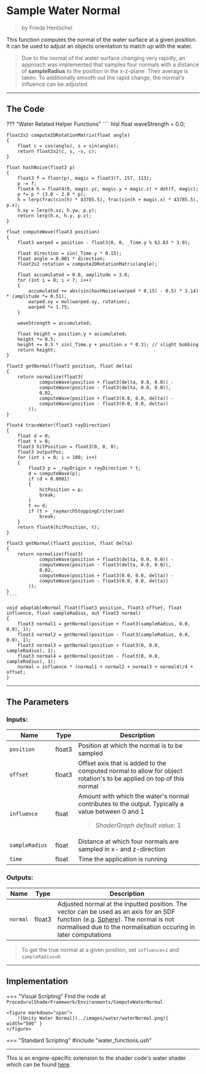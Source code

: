 <div class="container">
    <h1 class="main-heading">Sample Water Normal</h1>
    <blockquote class="author">by Frieda Hentschel</blockquote>
</div>

This function computes the normal of the water surface at a given position. It can be used to adjust an objects orientation to match up with the water. 

> Due to the normal of the water surface changing very rapidly, an approach was implemented that samples four normals with a distance of **sampleRadius** to the position in the x-z-plane. Their average is taken. To additionally smooth out the rapid change, the normal's influence can be adjusted.

---

## The Code

??? "Water Related Helper Functions"
    ```` hlsl
    float waveStrength = 0.0;

    float2x2 compute2DRotationMatrix(float angle)
    {
        float c = cos(angle), s = sin(angle);
        return float2x2(c, s, -s, c);
    }

    float hashNoise(float3 p)
    {
        float3 f = floor(p), magic = float3(7, 157, 113);
        p -= f;
        float4 h = float4(0, magic.yz, magic.y + magic.z) + dot(f, magic);
        p *= p * (3.0 - 2.0 * p);
        h = lerp(frac(sin(h) * 43785.5), frac(sin(h + magic.x) * 43785.5), p.x);
        h.xy = lerp(h.xz, h.yw, p.y);
        return lerp(h.x, h.y, p.z);
    }

    float computeWave(float3 position)
    {
        float3 warped = position - float3(0, 0, _Time.y % 62.83 * 3.0);

        float direction = sin(_Time.y * 0.15);
        float angle = 0.001 * direction;
        float2x2 rotation = compute2DRotationMatrix(angle);

        float accumulated = 0.0, amplitude = 3.0;
        for (int i = 0; i < 7; i++)
        {
            accumulated += abs(sin(hashNoise(warped * 0.15) - 0.5) * 3.14) * (amplitude *= 0.51);
            warped.xy = mul(warped.xy, rotation);
            warped *= 1.75;
        }
        
        waveStrength = accumulated;

        float height = position.y + accumulated;
        height *= 0.5;
        height += 0.3 * sin(_Time.y + position.x * 0.3); // slight bobbing
        return height;
    }

    float3 getNormal(float3 position, float delta)
    {
        return normalize(float3(
                computeWave(position + float3(delta, 0.0, 0.0)) -
                computeWave(position - float3(delta, 0.0, 0.0)),
                0.02,
                computeWave(position + float3(0.0, 0.0, delta)) -
                computeWave(position - float3(0.0, 0.0, delta))
            ));
    }

    float4 traceWater(float3 rayDirection)
    {
        float d = 0;
        float t = 0;
        float3 hitPosition = float3(0, 0, 0);
        float3 outputPos;
        for (int i = 0; i < 100; i++)
        {
            float3 p = _rayOrigin + rayDirection * t;
            d = computeWave(p);
            if (d < 0.0001)
            {
                hitPosition = p;
                break;
            }
            t += d;
            if (t > _raymarchStoppingCriterium)
                break;
        }
        return float4(hitPosition, t);
    }

    float3 getNormal(float3 position, float delta)
    {
        return normalize(float3(
                computeWave(position + float3(delta, 0.0, 0.0)) -
                computeWave(position - float3(delta, 0.0, 0.0)),
                0.02,
                computeWave(position + float3(0.0, 0.0, delta)) -
                computeWave(position - float3(0.0, 0.0, delta))
            ));
    }
    ````

```` hlsl
void adaptableNormal_float(float3 position, float3 offset, float influence, float sampleRadius, out float3 normal)
{
    float3 normal1 = getNormal(position + float3(sampleRadius, 0.0, 0.0), 1);
    float3 normal2 = getNormal(position - float3(sampleRadius, 0.0, 0.0), 1);
    float3 normal3 = getNormal(position + float3(0, 0.0, sampleRadius), 1);
    float3 normal4 = getNormal(position - float3(0, 0.0, sampleRadius), 1);
    normal = influence * (normal1 + normal2 + normal3 + normal4)/4 + offset;
}
````

---

## The Parameters

### Inputs:
| Name            | Type     | Description |
|-----------------|----------|-------------|
| `position`  <img width=50/>  | float3   |  Position at which the normal is to be sampled |
| `offset`  | float3   |  Offset axis that is added to the computed normal to allow for object rotation's to be applied on top of this normal |
| `influence` | float   |  Amount with which the water's normal contributes to the output. Typically a value between 0 and 1 <br> <blockquote>*ShaderGraph default value*: 1</blockquote> |
| `sampleRadius`  | float   |  Distance at which four normals are sampled in x- and z-direction |
| `time`        | float   | Time the application is running |

### Outputs:
| Name            | Type     | Description |
|-----------------|----------|-------------|
| `normal` | float3   |  Adjusted normal at the inputted position. The vector can be used as an axis for an SDF function (e.g. [Sphere](../sdfs/sphere.md)). The normal is not normalised due to the normalisation occuring in later computations

> To get the true normal at a given position, set ```influence=1``` and ```sampleRadius=0```.

---

## Implementation

=== "Visual Scripting"
    Find the node at `ProceduralShaderFramework/Environments/ComputeWaterNormal`
    
    <figure markdown="span">
        ![Unity Water Normal](../images/water/waterNormal.png){ width="500" }
    </figure>

=== "Standard Scripting"
    #include "water_functions.ush"

---

This is an engine-specific extension to the shader code's water shader which can be found [here](../../../shaders/scenes/water_surface.md).